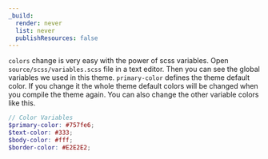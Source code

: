 ```yaml
---
_build:
  render: never
  list: never
  publishResources: false
---
```


`colors` change is very easy with the power of scss variables. Open `source/scss/variables.scss` file in a text editor. Then you can see the global variables we used in this theme. `primary-color` defines the theme default color. If you change it the whole theme default colors will be changed when you compile the theme again. You can also change the other variable colors like this.

```scss
// Color Variables
$primary-color: #757fe6;
$text-color: #333;
$body-color: #fff;
$border-color: #E2E2E2;
```
